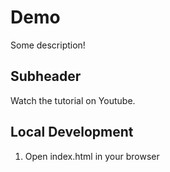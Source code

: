 # Demo

Some description!

## Subheader

Watch the tutorial on Youtube.

## Local Development

1. Open index.html in your browser
